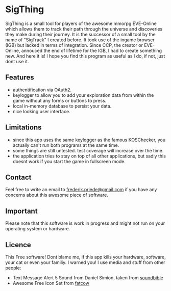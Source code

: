 # SigThing
SigThing is a small tool for players of the awesome mmorpg EVE-Online which allows them to track their path through the universe and discoveries they make during their journey. 
It is the successor of a small tool by the name of "SigTrack" I created before. It took use of the ingame browser (IGB) but lacked in terms of integration.
Since CCP, the creator or EVE-Online, annouced the end of lifetime for the IGB, I had to create something new. And here it is! I hope you find
this program as useful as I do, if not, just dont use it.

## Features
* authentification via OAuth2.
* keylogger to allow you to add your exploration data from within the game without any forms or buttons to press.
* local in-memory database to persist your data.
* nice looking user interface.

## Limitations
* since this app uses the same keylogger as the famous KOSChecker, you actually can't run both programs at the same time.
* some things are still untested. test coverage will increase over the time.
* the application tries to stay on top of all other applications, but sadly this doesnt work if you start the game in fullscreen mode.

## Contact
Feel free to write an email to frederik.priede@gmail.com if you have any concerns about this awesome piece of software.

## Important
Please note that this software is work in progress and might not run on your operating system or hardware.

## Licence
This Free software! Dont blame me, if this app kills your hardware, software, your cat or even your familiy. I warned you!
I use media and stuff from other people:

- Text Message Alert 5 Sound from Daniel Simion, taken from [soundbible](http://soundbible.com/2158-Text-Message-Alert-5.html)
- Awesome Free Icon Set from [fatcow](http://www.fatcow.com/free-icons)
